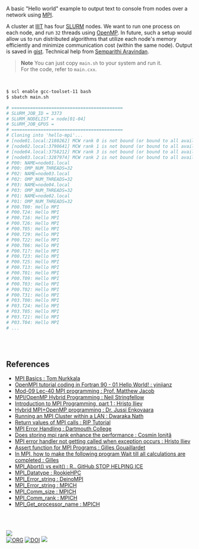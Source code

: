 A basic "Hello world" example to output text to console from nodes over a network using [MPI].

A cluster at [IIIT] has four [SLURM] nodes. We want to run one process on each
node, and run `32` threads using [OpenMP]. In future, such a setup would allow
us to run distributed algorithms that utilize each node's memory efficiently and
minimize communication cost (within the same node). Output is saved in [gist].
Technical help from [Semparithi Aravindan].

> **Note**
> You can just copy `main.sh` to your system and run it. \
> For the code, refer to `main.cxx`.

<br>

```bash
$ scl enable gcc-toolset-11 bash
$ sbatch main.sh

# ==========================================
# SLURM_JOB_ID = 3373
# SLURM_NODELIST = node[01-04]
# SLURM_JOB_GPUS =
# ==========================================
# Cloning into 'hello-mpi'...
# [node01.local:2180262] MCW rank 0 is not bound (or bound to all available processors)
# [node02.local:3790641] MCW rank 1 is not bound (or bound to all available processors)
# [node04.local:3758212] MCW rank 3 is not bound (or bound to all available processors)
# [node03.local:3287974] MCW rank 2 is not bound (or bound to all available processors)
# P00: NAME=node01.local
# P00: OMP_NUM_THREADS=32
# P02: NAME=node03.local
# P02: OMP_NUM_THREADS=32
# P03: NAME=node04.local
# P03: OMP_NUM_THREADS=32
# P01: NAME=node02.local
# P01: OMP_NUM_THREADS=32
# P00.T00: Hello MPI
# P00.T24: Hello MPI
# P00.T16: Hello MPI
# P00.T26: Hello MPI
# P00.T05: Hello MPI
# P00.T29: Hello MPI
# P00.T22: Hello MPI
# P00.T06: Hello MPI
# P00.T17: Hello MPI
# P00.T23: Hello MPI
# P00.T25: Hello MPI
# P00.T13: Hello MPI
# P00.T01: Hello MPI
# P00.T09: Hello MPI
# P00.T03: Hello MPI
# P00.T02: Hello MPI
# P00.T31: Hello MPI
# P03.T00: Hello MPI
# P03.T24: Hello MPI
# P03.T05: Hello MPI
# P03.T21: Hello MPI
# P03.T04: Hello MPI
# ...
```

<br>
<br>


## References

- [MPI Basics : Tom Nurkkala](https://www.youtube.com/watch?v=c0C9mQaxsD4)
- [OpenMPI tutorial coding in Fortran 90 - 01 Hello World! : yinjianz](https://www.youtube.com/watch?v=wTlu971fXkE)
- [Mod-09 Lec-40 MPI programming : Prof. Matthew Jacob](https://www.youtube.com/watch?v=mzfVimVbguQ)
- [MPI/OpenMP Hybrid Programming : Neil Stringfellow](https://www.youtube.com/watch?v=TiQRPMBBmDs)
- [Introduction to MPI Programming, part 1 : Hristo Iliev](https://www.youtube.com/watch?v=LBgx_S5ougk)
- [Hybrid MPI+OpenMP programming : Dr. Jussi Enkovaara](https://www.youtube.com/watch?v=1Inj6hdSnG0)
- [Running an MPI Cluster within a LAN : Dwaraka Nath](https://mpitutorial.com/tutorials/running-an-mpi-cluster-within-a-lan/)
- [Return values of MPI calls : RIP Tutorial](https://riptutorial.com/mpi/example/16808/return-values-of-mpi-calls)
- [MPI Error Handling : Dartmouth College](https://www.dartmouth.edu/~rc/classes/intro_mpi/mpi_error_functions.html)
- [Does storing mpi rank enhance the performance : Cosmin Ioniță](https://stackoverflow.com/a/49873583/1413259)
- [MPI error handler not getting called when exception occurs : Hristo Iliev](https://stackoverflow.com/a/20067763/1413259)
- [Assert function for MPI Programs : Gilles Gouaillardet](https://stackoverflow.com/a/50519696/1413259)
- [In MPI, how to make the following program Wait till all calculations are completed : Gilles](https://stackoverflow.com/a/39609017/1413259)
- [MPI_Abort() vs exit() : R.. GitHub STOP HELPING ICE](https://stackoverflow.com/a/54844676/1413259)
- [MPI_Datatype : RookieHPC](https://rookiehpc.org/mpi/docs/mpi_datatype/index.html)
- [MPI_Error_string : DeinoMPI](https://mpi.deino.net/mpi_functions/MPI_Error_string.html)
- [MPI_Error_string : MPICH](https://www.mpich.org/static/docs/v3.3/www3/MPI_Error_string.html)
- [MPI_Comm_size : MPICH](https://www.mpich.org/static/docs/v3.3/www3/MPI_Comm_size.html)
- [MPI_Comm_rank : MPICH](https://www.mpich.org/static/docs/v3.3/www3/MPI_Comm_rank.html)
- [MPI_Get_processor_name : MPICH](https://www.mpich.org/static/docs/v3.2/www3/MPI_Get_processor_name.html)

<br>
<br>

[![](https://img.youtube.com/vi/c0C9mQaxsD4/maxresdefault.jpg)](https://www.youtube.com/watch?v=c0C9mQaxsD4)<br>
[![ORG](https://img.shields.io/badge/org-puzzlef-green?logo=Org)](https://puzzlef.github.io)
[![DOI](https://zenodo.org/badge/618287038.svg)](https://zenodo.org/doi/10.5281/zenodo.10030475)
![](https://ga-beacon.deno.dev/G-KD28SG54JQ:hbAybl6nQFOtmVxW4if3xw/github.com/puzzlef/hello-mpi)

[Semparithi Aravindan]: https://www.iiit.ac.in/people/faculty/Semparithi.Aravindan/
[IIIT]:   https://www.iiit.ac.in
[MPI]:    https://en.wikipedia.org/wiki/Message_Passing_Interface
[SLURM]:  https://en.wikipedia.org/wiki/Slurm_Workload_Manager
[OpenMP]: https://en.wikipedia.org/wiki/OpenMP
[gist]:   https://gist.github.com/wolfram77/41114570e75f5c0d0ffeb9fd73ec252b
